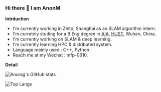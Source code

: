### Hi there 👋 I am AnonM

**Intrduction**

- I'm currently working in Zhito, Shanghai as an SLAM algorithm intern.
- I'm curretnly studing for a B.Eng degree in [AIA](http://english.aia.hust.edu.cn/), [HUST](http://english.hust.edu.cn/), Wuhan, China.  
- I'm currently working on SLAM & deep learning. 
- I'm currently learning HPC & distributed system. 
- Language mainly used : C++, Python.
- Reach me at my Wechat : mfp-0610.
<!-- - 👯 I’m looking to collaborate on ...
- 🤔 I’m looking for help with ...
- 💬 Ask me about ... -->
<!-- - 😄 Pronouns: ...
- ⚡ Fun fact: ... -->

**Detail**

![Anurag's GitHub stats](https://github-readme-stats.vercel.app/api?username=mfp0610)

![Top Langs](https://github-readme-stats.vercel.app/api/top-langs/?username=mfp0610)

<!-- &hide=javascript,html -->

